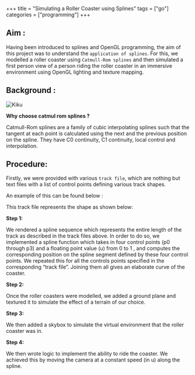 +++
title = "Simulating a Roller Coaster using Splines"
tags = ["go"]
categories = ["programming"]
+++

## Aim :
Having been introduced to splines and OpenGL programming, the aim of this project was to understand the `application of splines`. For this, we modelled a roller coaster using `Catmull-Rom splines` and then simulated a first person view of a person riding the roller coaster in an immersive environment using OpenGL lighting and texture mapping.

## Background :

![Kiku]( img1.png )

**Why choose catmul rom splines ?**

Catmull-Rom splines are a family of cubic interpolating splines such that the tangent at each point is calculated using the next and the previous position on the spline. They have C0 continuity, C1 continuity, local control and interpolation.

## Procedure:
Firstly, we were provided with various `track file`, which are nothing but text files with a list of control points defining various track shapes.

An example of this can be found below :

This track file represents the shape as shown below:



**Step 1:**

 We rendered a spline sequence which represents the entire length of the track as described in the track files above. In order to do so, we implemented a spline function which takes in four control points (p0 through p3) and a floating point value (u) from 0 to 1 , and computes the corresponding position on the spline segment defined by these four control points. We repeated this for all the controls points specified in the corresponding “track file”. Joining them all gives an elaborate curve of the coaster.

**Step 2:**

Once the roller coasters were modelled, we added a ground plane and textured it to simulate the effect of a terrain of our choice.

**Step 3:**

We then added a skybox to simulate the virtual environment that the roller coaster was in.

**Step 4:**

We then wrote logic to implement the ability to ride the coaster. We achieved this by moving the camera at a constant speed (in u) along the spline.

[go]: <http://golang.org/>
[gohtmltemplate]: <http://golang.org/pkg/html/template/>
